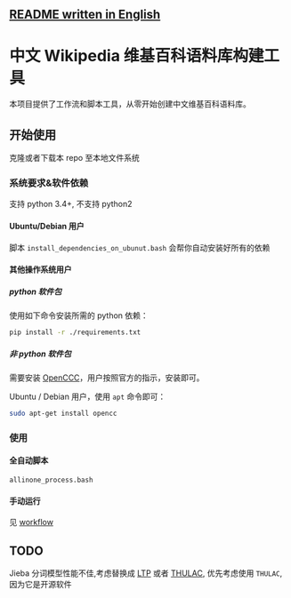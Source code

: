 [README written in English](README.en-US.md)
------------------------------

# 中文 Wikipedia 维基百科语料库构建工具

本项目提供了工作流和脚本工具，从零开始创建中文维基百科语料库。

## 开始使用

克隆或者下载本 repo 至本地文件系统

### 系统要求&软件依赖

支持 python 3.4+, 不支持 python2

#### Ubuntu/Debian 用户

脚本 `install_dependencies_on_ubunut.bash` 会帮你自动安装好所有的依赖

#### 其他操作系统用户
##### python 软件包

使用如下命令安装所需的 python 依赖：

```bash
pip install -r ./requirements.txt
```

##### 非 python 软件包

需要安装 [OpenCCC](https://github.com/BYVoid/OpenCC)，用户按照官方的指示，安装即可。

Ubuntu / Debian 用户，使用 `apt` 命令即可：

```bash
sudo apt-get install opencc
```



### 使用

#### 全自动脚本

`allinone_process.bash`

#### 手动运行

见 [workflow](workflow.zh-Hans.md)

## TODO

Jieba 分词模型性能不佳,考虑替换成 [LTP](https://github.com/HIT-SCIR/ltp) 或者 [THULAC](https://github.com/thunlp/THULAC), 优先考虑使用 `THULAC`, 因为它是开源软件
